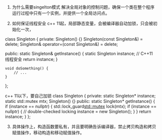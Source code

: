 1. 为什么需要singelton模式
解决全局对象的控制问题，确保一个类在整个程序运行过程中只有一个实例，并提供一个全局访问点。

2. 如何保证线程安全
c++ 11起，局部静态变量，会被编译器自动加锁，只会被初始化一次，

class Singleton {
private:
    Singleton() {}
    Singleton(const Singleton&) = delete;
    Singleton& operator=(const Singleton&) = delete;

public:
    static Singleton& getInstance() {
        static Singleton instance;  // C++11 线程安全
        return instance;
    }

    void doSomething() {
        // ...
    }
};

c++ 11以下，要自己加锁
class Singleton {
private:
    static Singleton* instance;
    static std::mutex mtx;
    Singleton() {}
public:
    static Singleton* getInstance() {
        if (instance == nullptr) {
            std::lock_guard<std::mutex> lock(mtx);
            if (instance == nullptr) { // double-checked locking
                instance = new Singleton();
            }
        }
        return instance;
    }
};

3. 具体操作上，构造函数要私有，并且要明确告诉编译器，禁止拷贝构造和拷贝赋值操作，移动构造和移动赋值操作。

